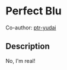 # Perfect Blu

Co-author: [ptr-yudai](https://github.com/ptr-yudai)  

## Description 
No, I'm real!
